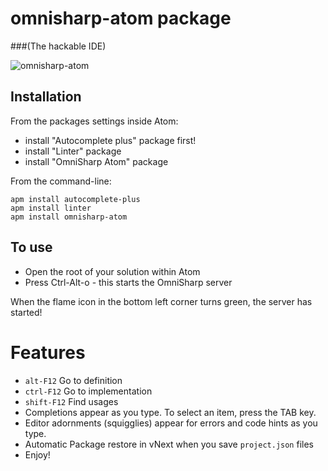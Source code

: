 # omnisharp-atom package
###(The hackable IDE)

![omnisharp-atom](https://github.com/Omnisharp/omnisharp-atom/raw/master/omnisharp-atom.gif)

## Installation

From the packages settings inside Atom:

* install "Autocomplete plus" package first!
* install "Linter" package
* install "OmniSharp Atom" package

From the command-line:

```
apm install autocomplete-plus
apm install linter
apm install omnisharp-atom
```

## To use

- Open the root of your solution within Atom
- Press Ctrl-Alt-o - this starts the OmniSharp server

When the flame icon in the bottom left corner turns green, the server has started!

# Features

- `alt-F12` Go to definition
- `ctrl-F12` Go to implementation
- `shift-F12` Find usages
- Completions appear as you type. To select an item, press the TAB key.
- Editor adornments (squigglies) appear for errors and code hints as you type.
- Automatic Package restore in vNext when you save `project.json` files
- Enjoy!
